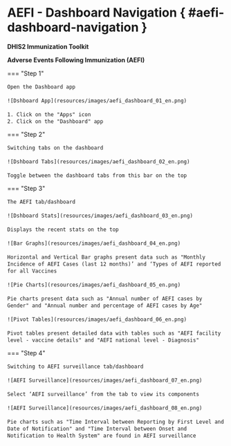 # AEFI - Dashboard Navigation { #aefi-dashboard-navigation }

**DHIS2 Immunization Toolkit**

**Adverse Events Following Immunization (AEFI)**

=== "Step 1"

    Open the Dashboard app

    ![Dshboard App](resources/images/aefi_dashboard_01_en.png)

    1. Click on the "Apps" icon
    2. Click on the "Dashboard" app

=== "Step 2"

    Switching tabs on the dashboard

    ![Dshboard Tabs](resources/images/aefi_dashboard_02_en.png)

    Toggle between the dashboard tabs from this bar on the top

=== "Step 3"

    The AEFI tab/dashboard

    ![Dshboard Stats](resources/images/aefi_dashboard_03_en.png)

    Displays the recent stats on the top

    ![Bar Graphs](resources/images/aefi_dashboard_04_en.png)

    Horizontal and Vertical Bar graphs present data such as "Monthly Incidence of AEFI Cases (last 12 months)’ and ‘Types of AEFI reported for all Vaccines

    ![Pie Charts](resources/images/aefi_dashboard_05_en.png)

    Pie charts present data such as "Annual number of AEFI cases by Gender" and "Annual number and percentage of AEFI cases by Age"

    ![Pivot Tables](resources/images/aefi_dashboard_06_en.png)

    Pivot tables present detailed data with tables such as "AEFI facility level - vaccine details" and "AEFI national level - Diagnosis"

=== "Step 4"

    Switching to AEFI surveillance tab/dashboard

    ![AEFI Surveillance](resources/images/aefi_dashboard_07_en.png)

    Select ‘AEFI surveillance’ from the tab to view its components
    
    ![AEFI Surveillance](resources/images/aefi_dashboard_08_en.png)

    Pie charts such as "Time Interval between Reporting by First Level and Date of Notification" and "Time Interval between Onset and Notification to Health System" are found in AEFI surveillance
